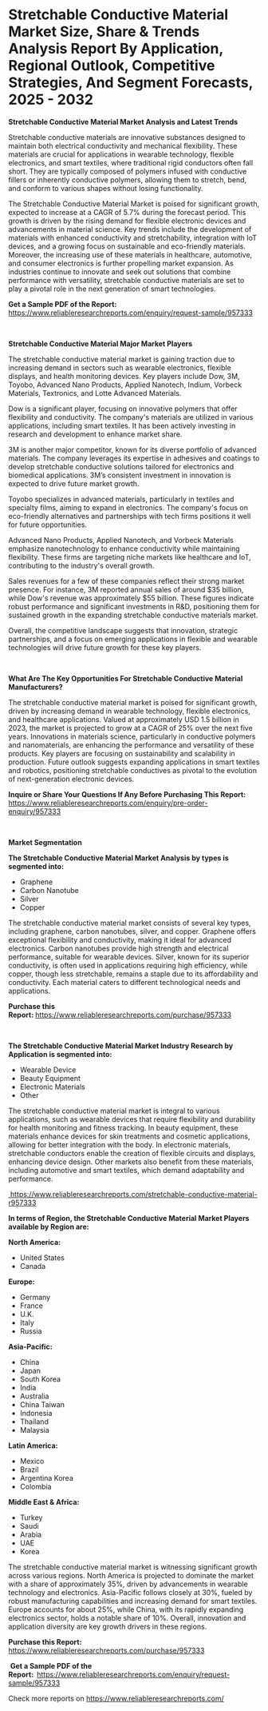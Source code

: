 <p><h1>Stretchable Conductive Material Market Size, Share & Trends Analysis Report By Application, Regional Outlook, Competitive Strategies, And Segment Forecasts, 2025 - 2032</h1></p><p><strong>Stretchable Conductive Material Market Analysis and Latest Trends</strong></p>
<p><p>Stretchable conductive materials are innovative substances designed to maintain both electrical conductivity and mechanical flexibility. These materials are crucial for applications in wearable technology, flexible electronics, and smart textiles, where traditional rigid conductors often fall short. They are typically composed of polymers infused with conductive fillers or inherently conductive polymers, allowing them to stretch, bend, and conform to various shapes without losing functionality.</p><p>The Stretchable Conductive Material Market is poised for significant growth, expected to increase at a CAGR of 5.7% during the forecast period. This growth is driven by the rising demand for flexible electronic devices and advancements in material science. Key trends include the development of materials with enhanced conductivity and stretchability, integration with IoT devices, and a growing focus on sustainable and eco-friendly materials. Moreover, the increasing use of these materials in healthcare, automotive, and consumer electronics is further propelling market expansion. As industries continue to innovate and seek out solutions that combine performance with versatility, stretchable conductive materials are set to play a pivotal role in the next generation of smart technologies.</p></p>
<p><strong>Get a Sample PDF of the Report:&nbsp;</strong> <a href="https://www.reliableresearchreports.com/enquiry/request-sample/957333?utm_campaign=2227&utm_medium=2&utm_source=Github&utm_content=ia&utm_term=31012025&utm_id=stretchable-conductive-material">https://www.reliableresearchreports.com/enquiry/request-sample/957333</a></p>
<p>&nbsp;</p>
<p><strong>Stretchable Conductive Material Major Market Players</strong></p>
<p><p>The stretchable conductive material market is gaining traction due to increasing demand in sectors such as wearable electronics, flexible displays, and health monitoring devices. Key players include Dow, 3M, Toyobo, Advanced Nano Products, Applied Nanotech, Indium, Vorbeck Materials, Textronics, and Lotte Advanced Materials.</p><p>Dow is a significant player, focusing on innovative polymers that offer flexibility and conductivity. The company's materials are utilized in various applications, including smart textiles. It has been actively investing in research and development to enhance market share.</p><p>3M is another major competitor, known for its diverse portfolio of advanced materials. The company leverages its expertise in adhesives and coatings to develop stretchable conductive solutions tailored for electronics and biomedical applications. 3M’s consistent investment in innovation is expected to drive future market growth.</p><p>Toyobo specializes in advanced materials, particularly in textiles and specialty films, aiming to expand in electronics. The company's focus on eco-friendly alternatives and partnerships with tech firms positions it well for future opportunities.</p><p>Advanced Nano Products, Applied Nanotech, and Vorbeck Materials emphasize nanotechnology to enhance conductivity while maintaining flexibility. These firms are targeting niche markets like healthcare and IoT, contributing to the industry's overall growth.</p><p>Sales revenues for a few of these companies reflect their strong market presence. For instance, 3M reported annual sales of around $35 billion, while Dow's revenue was approximately $55 billion. These figures indicate robust performance and significant investments in R&D, positioning them for sustained growth in the expanding stretchable conductive materials market.</p><p>Overall, the competitive landscape suggests that innovation, strategic partnerships, and a focus on emerging applications in flexible and wearable technologies will drive future growth for these key players.</p></p>
<p>&nbsp;</p>
<p><strong>What Are The Key Opportunities For Stretchable Conductive Material Manufacturers?</strong></p>
<p><p>The stretchable conductive material market is poised for significant growth, driven by increasing demand in wearable technology, flexible electronics, and healthcare applications. Valued at approximately USD 1.5 billion in 2023, the market is projected to grow at a CAGR of 25% over the next five years. Innovations in materials science, particularly in conductive polymers and nanomaterials, are enhancing the performance and versatility of these products. Key players are focusing on sustainability and scalability in production. Future outlook suggests expanding applications in smart textiles and robotics, positioning stretchable conductives as pivotal to the evolution of next-generation electronic devices.</p></p>
<p><strong>Inquire or Share Your Questions If Any Before Purchasing This Report:</strong> <a href="https://www.reliableresearchreports.com/enquiry/pre-order-enquiry/957333?utm_campaign=2227&utm_medium=2&utm_source=Github&utm_content=ia&utm_term=31012025&utm_id=stretchable-conductive-material">https://www.reliableresearchreports.com/enquiry/pre-order-enquiry/957333</a></p>
<p>&nbsp;</p>
<p><strong>Market Segmentation</strong></p>
<p><strong>The Stretchable Conductive Material Market Analysis by types is segmented into:</strong></p>
<p><ul><li>Graphene</li><li>Carbon Nanotube</li><li>Silver</li><li>Copper</li></ul></p>
<p><p>The stretchable conductive material market consists of several key types, including graphene, carbon nanotubes, silver, and copper. Graphene offers exceptional flexibility and conductivity, making it ideal for advanced electronics. Carbon nanotubes provide high strength and electrical performance, suitable for wearable devices. Silver, known for its superior conductivity, is often used in applications requiring high efficiency, while copper, though less stretchable, remains a staple due to its affordability and conductivity. Each material caters to different technological needs and applications.</p></p>
<p><strong>Purchase this Report:&nbsp;</strong><a href="https://www.reliableresearchreports.com/purchase/957333?utm_campaign=2227&utm_medium=2&utm_source=Github&utm_content=ia&utm_term=31012025&utm_id=stretchable-conductive-material">https://www.reliableresearchreports.com/purchase/957333</a></p>
<p>&nbsp;</p>
<p><strong>The Stretchable Conductive Material Market Industry Research by Application is segmented into:</strong></p>
<p><ul><li>Wearable Device</li><li>Beauty Equipment</li><li>Electronic Materials</li><li>Other</li></ul></p>
<p><p>The stretchable conductive material market is integral to various applications, such as wearable devices that require flexibility and durability for health monitoring and fitness tracking. In beauty equipment, these materials enhance devices for skin treatments and cosmetic applications, allowing for better integration with the body. In electronic materials, stretchable conductors enable the creation of flexible circuits and displays, enhancing device design. Other markets also benefit from these materials, including automotive and smart textiles, which demand adaptability and performance.</p></p>
<p><a href="https://www.reliableresearchreports.com/stretchable-conductive-material-r957333?utm_campaign=2227&utm_medium=2&utm_source=Github&utm_content=ia&utm_term=31012025&utm_id=stretchable-conductive-material">&nbsp;https://www.reliableresearchreports.com/stretchable-conductive-material-r957333</a></p>
<p><strong>In terms of Region, the Stretchable Conductive Material Market Players available by Region are:</strong></p>
<p>
    <p> <strong> North America: </strong>
        <ul>
            <li>United States</li>
            <li>Canada</li>
        </ul>
        </p> 
    <p> <strong> Europe: </strong>
        <ul>
            <li>Germany</li>
            <li>France</li>
            <li>U.K.</li>
            <li>Italy</li>
            <li>Russia</li>
        </ul>
        </p> 
    <p> <strong> Asia-Pacific: </strong>
        <ul>
            <li>China</li>
            <li>Japan</li>
            <li>South Korea</li>
            <li>India</li>
            <li>Australia</li>
            <li>China Taiwan</li>
            <li>Indonesia</li>
            <li>Thailand</li>
            <li>Malaysia</li>
        </ul>
        </p> 
    <p> <strong> Latin America: </strong>
        <ul>
            <li>Mexico</li>
            <li>Brazil</li>
            <li>Argentina Korea</li>
            <li>Colombia</li>
        </ul>
        </p> 
    <p> <strong> Middle East & Africa: </strong>
        <ul>
            <li>Turkey</li>
            <li>Saudi</li>
            <li>Arabia</li>
            <li>UAE</li>
            <li>Korea</li>
        </ul>
    </p>
    </p>
<p><p>The stretchable conductive material market is witnessing significant growth across various regions. North America is projected to dominate the market with a share of approximately 35%, driven by advancements in wearable technology and electronics. Asia-Pacific follows closely at 30%, fueled by robust manufacturing capabilities and increasing demand for smart textiles. Europe accounts for about 25%, while China, with its rapidly expanding electronics sector, holds a notable share of 10%. Overall, innovation and application diversity are key growth drivers in these regions.</p></p>
<p><strong>Purchase this Report: </strong><a href="https://www.reliableresearchreports.com/purchase/957333?utm_campaign=2227&utm_medium=2&utm_source=Github&utm_content=ia&utm_term=31012025&utm_id=stretchable-conductive-material">https://www.reliableresearchreports.com/purchase/957333</a></p>
<p>&nbsp;<strong>Get a Sample PDF of the Report:&nbsp;&nbsp;</strong><a href="https://www.reliableresearchreports.com/enquiry/request-sample/957333?utm_campaign=2227&utm_medium=2&utm_source=Github&utm_content=ia&utm_term=31012025&utm_id=stretchable-conductive-material">https://www.reliableresearchreports.com/enquiry/request-sample/957333</a></p>
<p><strong></strong></p>
<p>Check more reports on <a href="https://www.reliableresearchreports.com/?utm_campaign=2227&utm_medium=2&utm_source=Github&utm_content=ia&utm_term=31012025&utm_id=stretchable-conductive-material">https://www.reliableresearchreports.com/</a></p>